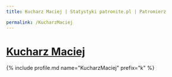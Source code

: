 ```yaml
---
title: Kucharz Maciej | Statystyki patronite.pl | Patromierz

permalink: /KucharzMaciej
---
```


# [Kucharz Maciej](https://patronite.pl/KucharzMaciej)

{% include profile.md name="KucharzMaciej" prefix="k" %}
